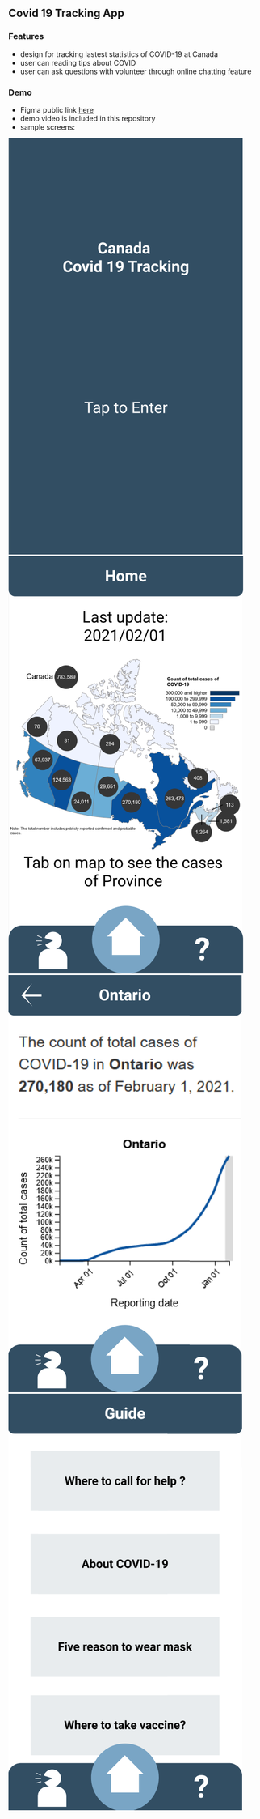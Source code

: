 ## Covid 19 Tracking App
### Features
* design for tracking lastest statistics of COVID-19 at Canada
* user can reading tips about COVID
* user can ask questions with volunteer through online chatting feature
### Demo
* Figma public link [here](https://www.figma.com/file/00I6SIVe4R9ksEhyZqHXxa/Covid19-app?node-id=0%3A1)
* demo video is included in this repository
* sample screens:

<img src="./images/welcome.png">
<img src="./images/home.png">
<img src="./images/statistics.png">
<img src="./images/guide.png">
